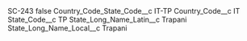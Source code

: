 <?xml version="1.0" encoding="UTF-8"?>
<CustomMetadata xmlns="http://soap.sforce.com/2006/04/metadata" xmlns:xsi="http://www.w3.org/2001/XMLSchema-instance" xmlns:xsd="http://www.w3.org/2001/XMLSchema">
    <label>SC-243</label>
    <protected>false</protected>
    <values>
        <field>Country_Code_State_Code__c</field>
        <value xsi:type="xsd:string">IT-TP</value>
    </values>
    <values>
        <field>Country_Code__c</field>
        <value xsi:type="xsd:string">IT</value>
    </values>
    <values>
        <field>State_Code__c</field>
        <value xsi:type="xsd:string">TP</value>
    </values>
    <values>
        <field>State_Long_Name_Latin__c</field>
        <value xsi:type="xsd:string">Trapani</value>
    </values>
    <values>
        <field>State_Long_Name_Local__c</field>
        <value xsi:type="xsd:string">Trapani</value>
    </values>
</CustomMetadata>
